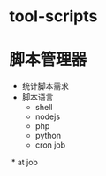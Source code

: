 # tool-scripts

# 脚本管理器
* 统计脚本需求
* 脚本语言
  * shell
  * nodejs
  * php
  * python
  * cron job
  
  *  at job
 
